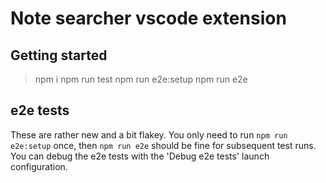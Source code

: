# Note searcher vscode extension

## Getting started

> npm i
> npm run test
> npm run e2e:setup
> npm run e2e


## e2e tests

These are rather new and a bit flakey. You only need to run `npm run e2e:setup`
once, then `npm run e2e` should be fine for subsequent test runs. You can debug
the e2e tests with the 'Debug e2e tests' launch configuration.
